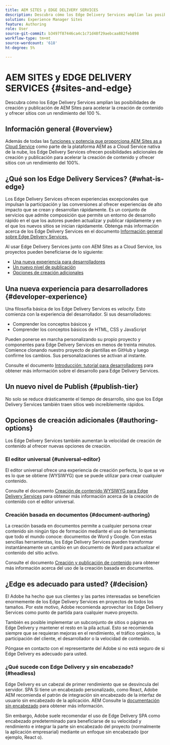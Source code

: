 ```yaml
---
title: AEM SITES y EDGE DELIVERY SERVICES
description: Descubra cómo los Edge Delivery Services amplían las posibilidades de creación y publicación de AEM Sites para acelerar la creación de contenido y ofrecer sitios con un rendimiento del 100 %.
solution: Experience Manager Sites
feature: Authoring
role: User
source-git-commit: b3497f87446ca4c1c71d48f29aebcaa882feb898
workflow-type: tm+mt
source-wordcount: '618'
ht-degree: 5%

---
```



# AEM SITES y EDGE DELIVERY SERVICES {#sites-and-edge}

Descubra cómo los Edge Delivery Services amplían las posibilidades de creación y publicación de AEM Sites para acelerar la creación de contenido y ofrecer sitios con un rendimiento del 100 %.

## Información general {#overview}

Además de todas las [funciones y potencia que proporciona AEM Sites as a Cloud Service](/help/sites-cloud/sites-cloud-changes.md) como parte de la plataforma AEM as a Cloud Service nativa de la nube, los Edge Delivery Services ofrecen posibilidades adicionales de creación y publicación para acelerar la creación de contenido y ofrecer sitios con un rendimiento del 100%.

## ¿Qué son los Edge Delivery Services? {#what-is-edge}

Los Edge Delivery Services ofrecen experiencias excepcionales que impulsan la participación y las conversiones al ofrecer experiencias de alto impacto que se crean y desarrollan rápidamente. Es un conjunto de servicios que admite composición que permite un entorno de desarrollo rápido en el que los autores pueden actualizar y publicar rápidamente y en el que los nuevos sitios se inician rápidamente. Obtenga más información acerca de los Edge Delivery Services en el documento [Información general sobre Edge Delivery Services.](/help/edge/overview.md)

Al usar Edge Delivery Services junto con AEM Sites as a Cloud Service, los proyectos pueden beneficiarse de lo siguiente:

* [Una nueva experiencia para desarrolladores](#developer-experience)
* [Un nuevo nivel de publicación](#publish-tier)
* [Opciones de creación adicionales](#authoring-options)

## Una nueva experiencia para desarrolladores {#developer-experience}

Una filosofía básica de los Edge Delivery Services es *velocity*. Esto comienza con la experiencia del desarrollador. Si sus desarrolladores:

* Comprender los conceptos básicos y
* Comprender los conceptos básicos de HTML, CSS y JavaScript

Pueden ponerse en marcha personalizando su propio proyecto y componentes para Edge Delivery Services en menos de treinta minutos. Comience clonando nuestro proyecto de plantillas en GitHub y luego confirme los cambios. Sus personalizaciones se activan al instante.

Consulte el documento [Introducción: tutorial para desarrolladores](https://www.aem.live/developer/tutorial) para obtener más información sobre el desarrollo para Edge Delivery Services.

## Un nuevo nivel de Publish {#publish-tier}

No solo se reduce drásticamente el tiempo de desarrollo, sino que los Edge Delivery Services también traen sitios web increíblemente rápidos.

## Opciones de creación adicionales {#authoring-options}

Los Edge Delivery Services también aumentan la velocidad de creación de contenido al ofrecer nuevas opciones de creación.

### El editor universal {#universal-editor}

El editor universal ofrece una experiencia de creación perfecta, lo que se ve es lo que se obtiene (WYSIWYG) que se puede utilizar para crear cualquier contenido.

Consulte el documento [Creación de contenido WYSIWYG para Edge Delivery Services](/help/edge/wysiwyg-authoring/authoring.md) para obtener más información acerca de la creación de contenido con el editor universal.

### Creación basada en documentos {#document-authoring}

La creación basada en documentos permite a cualquier persona crear contenido sin ningún tipo de formación mediante el uso de herramientas que todo el mundo conoce: documentos de Word y Google. Con estas sencillas herramientas, los Edge Delivery Services pueden transformar instantáneamente un cambio en un documento de Word para actualizar el contenido del sitio activo.

Consulte el documento [Creación y publicación de contenido](https://www.aem.live/docs/authoring) para obtener más información acerca del uso de la creación basada en documentos.

## ¿Edge es adecuado para usted? {#decision}

El Adobe ha hecho que sus clientes y las partes interesadas se beneficien enormemente de los Edge Delivery Services en proyectos de todos los tamaños. Por este motivo, Adobe recomienda aprovechar los Edge Delivery Services como punto de partida para cualquier nuevo proyecto.

También es posible implementar un subconjunto de sitios o páginas en Edge Delivery y mantener el resto en la pila actual. Esto se recomienda siempre que se requieran mejoras en el rendimiento, el tráfico orgánico, la participación del cliente, el desarrollador o la velocidad de contenido.

Póngase en contacto con el representante del Adobe si no está seguro de si Edge Delivery es adecuado para usted.

### ¿Qué sucede con Edge Delivery y sin encabezado? (#headless)

Edge Delivery es un cabezal de primer rendimiento que se desvincula del servidor. SPA Si tiene un encabezado personalizado, como React, Adobe AEM recomienda el patrón de integración sin encabezado de la interfaz de usuario sin encabezado de la aplicación. AEM Consulte la [documentación sin encabezado](/help/headless/introduction.md) para obtener más información.

Sin embargo, Adobe suele recomendar el uso de Edge Delivery SPA como encabezado predeterminado para beneficiarse de su velocidad y rendimiento e integrar la parte sin encabezado del proyecto (normalmente la aplicación empresarial) mediante un enfoque sin encabezado (por ejemplo, React o).
